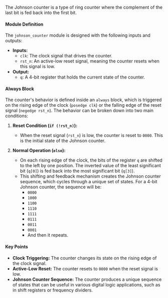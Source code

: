 

The Johnson counter is a type of ring counter where the complement of the last bit is fed back into the first bit. 
#### Module Definition
The `johnson_counter` module is designed with the following inputs and outputs:
- **Inputs:**
  - `clk`: The clock signal that drives the counter.
  - `rst_n`: An active-low reset signal, meaning the counter resets when this signal is low.
- **Output:**
  - `q`: A 4-bit register that holds the current state of the counter.

#### Always Block
The counter's behavior is defined inside an `always` block, which is triggered on the rising edge of the clock (`posedge clk`) or the falling edge of the reset signal (`negedge rst_n`). The behavior can be broken down into two main conditions:

1. **Reset Condition (`if (!rst_n)`):**
   - When the reset signal (`rst_n`) is low, the counter is reset to `0000`. This is the initial state of the Johnson counter.

2. **Normal Operation (`else`):**
   - On each rising edge of the clock, the bits of the register `q` are shifted to the left by one position. The inverted value of the least significant bit (`q[0]`) is fed back into the most significant bit (`q[3]`).
   - This shifting and feedback mechanism creates the Johnson counter sequence, which cycles through a unique set of states. For a 4-bit Johnson counter, the sequence will be:
     - `0000`
     - `1000`
     - `1100`
     - `1110`
     - `1111`
     - `0111`
     - `0011`
     - `0001`
     - And then it repeats.

#### Key Points
- **Clock Triggering:** The counter changes its state on the rising edge of the clock signal.
- **Active-Low Reset:** The counter resets to `0000` when the reset signal is low.
- **Johnson Counter Sequence:** The counter produces a unique sequence of states that can be useful in various digital logic applications, such as in shift registers or frequency dividers.
